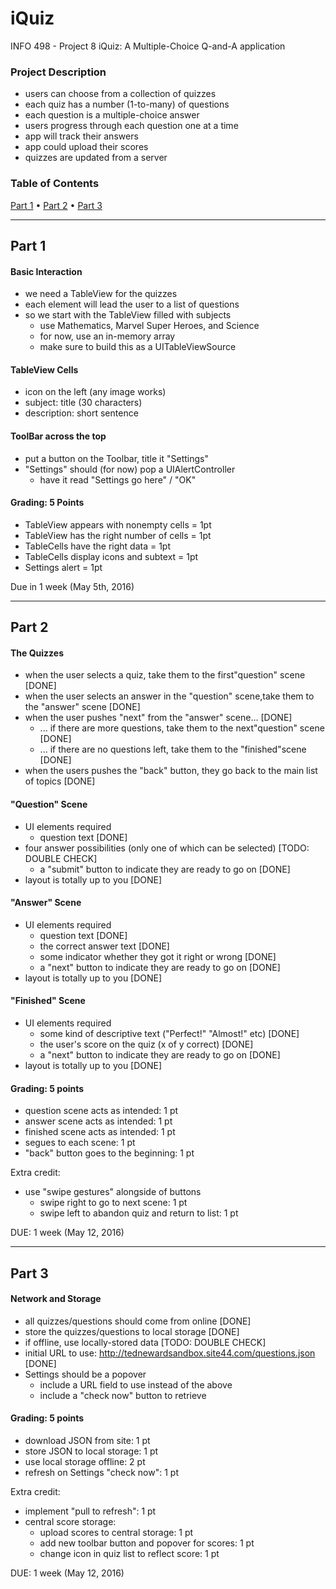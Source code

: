 # iQuiz
INFO 498 - Project 8
iQuiz: A Multiple-Choice Q-and-A application

### Project Description
* users can choose from a collection of quizzes
* each quiz has a number (1-to-many) of questions
* each question is a multiple-choice answer
* users progress through each question one at a time
* app will track their answers
* app could upload their scores
* quizzes are updated from a server

### Table of Contents
[Part 1](#part-1) • [Part 2](#part-2) • [Part 3](#part-3)

------


## Part 1
#### Basic Interaction
* we need a TableView for the quizzes
* each element will lead the user to a list of questions
* so we start with the TableView filled with subjects
  * use Mathematics, Marvel Super Heroes, and Science
  * for now, use an in-memory array
  * make sure to build this as a UITableViewSource

#### TableView Cells
* icon on the left (any image works)
* subject: title (30 characters)
* description: short sentence

#### ToolBar across the top
* put a button on the Toolbar, title it "Settings"
* "Settings" should (for now) pop a UIAlertController
  * have it read "Settings go here" / "OK"

#### Grading: 5 Points
* TableView appears with nonempty cells = 1pt
* TableView has the right number of cells = 1pt
* TableCells have the right data = 1pt
* TableCells display icons and subtext = 1pt
* Settings alert = 1pt

Due in 1 week (May 5th, 2016)

------

## Part 2
#### The Quizzes
* when the user selects a quiz, take them to the first"question" scene [DONE]
* when the user selects an answer in the "question" scene,take them to the "answer" scene [DONE]
* when the user pushes "next" from the "answer" scene... [DONE]
  * ... if there are more questions, take them to the next"question" scene [DONE]
  * ... if there are no questions left, take them to the "finished"scene [DONE]
* when the users pushes the "back" button, they go back to the main list of topics [DONE]

#### "Question" Scene
* UI elements required
  * question text [DONE]
* four answer possibilities (only one of which can be selected) [TODO: DOUBLE CHECK]
  * a "submit" button to indicate they are ready to go on [DONE]
* layout is totally up to you [DONE]

#### "Answer" Scene
* UI elements required
  * question text [DONE]
  * the correct answer text [DONE]
  * some indicator whether they got it right or wrong [DONE]
  * a "next" button to indicate they are ready to go on [DONE]
* layout is totally up to you [DONE]

#### "Finished" Scene
* UI elements required
  * some kind of descriptive text ("Perfect!" "Almost!" etc) [DONE]
  * the user's score on the quiz (x of y correct) [DONE]
  * a "next" button to indicate they are ready to go on [DONE]
* layout is totally up to you [DONE]

#### Grading: 5 points
* question scene acts as intended: 1 pt
* answer scene acts as intended: 1 pt
* finished scene acts as intended: 1 pt
* segues to each scene: 1 pt
* "back" button goes to the beginning: 1 pt

Extra credit:
* use "swipe gestures" alongside of buttons
  * swipe right to go to next scene: 1 pt
  * swipe left to abandon quiz and return to list: 1 pt

DUE: 1 week (May 12, 2016)

------

## Part 3
#### Network and Storage
* all quizzes/questions should come from online [DONE]
* store the quizzes/questions to local storage [DONE]
* if offline, use locally-stored data [TODO: DOUBLE CHECK]
* initial URL to use: http://tednewardsandbox.site44.com/questions.json [DONE]
* Settings should be a popover
  * include a URL field to use instead of the above
  * include a "check now" button to retrieve

#### Grading: 5 points
* download JSON from site: 1 pt 
* store JSON to local storage: 1 pt 
* use local storage offline: 2 pt
* refresh on Settings "check now": 1 pt

Extra credit:
* implement "pull to refresh": 1 pt
* central score storage:
   * upload scores to central storage: 1 pt
  * add new toolbar button and popover for scores: 1 pt
  * change icon in quiz list to reflect score: 1 pt

DUE: 1 week (May 12, 2016)


